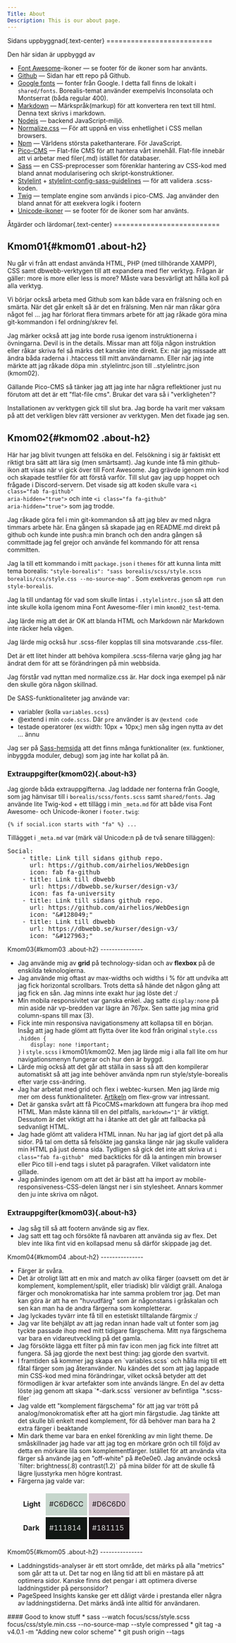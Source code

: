 ```yaml
---
Title: About
Description: This is our about page.
---
```

<div class ="index center" markdown='1'>
Sidans uppbyggnad{.text-center}
==========================


Den här sidan är uppbyggd av
* [Font Awesome](https://fontawesome.com/)-ikoner &mdash; se footer för de ikoner som har använts.
* [Github](https://github.com/airhelios/WebDesign) &mdash; Sidan har ett repo på Github.
* [Google fonts](https://fonts.google.com/) &mdash; fonter från Google. I detta fall finns de lokalt i `shared/fonts`. Borealis-temat använder exempelvis Inconsolata och Montserrat (båda regular 400).
* [Markdown](https://www.markdownguide.org/getting-started/) &mdash; Märkspråk(markup) för att konvertera ren text till html. Denna text skrivs i markdown.
* [Nodejs](https://nodejs.org/en/about) &mdash; backend JavaScript-miljö.
* [Normalize.css](https://www.npmjs.com/package/normalize.css) &mdash; För att uppnå en viss enhetlighet i CSS mellan browsers.
* [Npm](https://docs.npmjs.com/about-npm) &mdash; Världens största pakethanterare. För JavaScript.
* [Pico-CMS](https://picocms.org/docs/) &mdash; Flat-file CMS för att hantera vårt innehåll. Flat-file innebär att vi arbetar med filer(.md) istället för databaser.
* [Sass](https://www.npmjs.com/package/sass) &mdash; en CSS-preprocesser som förenklar hantering av CSS-kod med bland annat modularisering och skript-konstruktioner.
* [Stylelint](https://www.npmjs.com/package/stylelint) + [stylelint-config-sass-guidelines](https://www.npmjs.com/package/stylelint-config-sass-guidelines) &mdash; för att validera .scss-koden.
* [Twig](https://twig.symfony.com/doc/3.x/) &mdash; template engine som används i pico-CMS. Jag använder den bland annat för att exekvera logik i footern
* [Unicode-ikoner](https://home.unicode.org/) &mdash; se footer för de ikoner som har använts.

</div>
<div class ="index center" markdown='1'>
Åtgärder och lärdomar{.text-center}
==========================  
</div>
<div class ="index center" markdown='1'>

Kmom01{#kmom01 .about-h2}
--------------- 
Nu går vi från att endast använda  HTML, PHP (med tillhörande XAMPP), CSS samt dbwebb-verktygen till att expandera med fler verktyg. Frågan är gäller: more is more eller less is more? Måste vara besvärligt att hålla koll på alla verktyg.

Vi börjar också arbeta med Github som kan både vara en frälsning och en smärta. När det går enkelt så är det en frälsning. Men när man råkar göra något fel ... jag har förlorat flera timmars arbete för att jag råkade göra mina git-kommandon i fel ordning/skrev fel.

Jag märker också att jag inte borde rusa igenom instruktionerna i övningarna. Devil is in the details. Missar man att följa någon instruktion eller råkar skriva fel så märks det kanske inte direkt. Ex: när jag missade att ändra båda raderna i .htaccess till mitt användarnamn. Eller när jag inte märkte att jag råkade döpa min .stylelintrc.json till ..stylelintrc.json (kmom02).

Gällande Pico-CMS så tänker jag att jag inte har några reflektioner just nu förutom att det är ett "flat-file cms". Brukar det vara så i "verkligheten"?

Installationen av verktygen gick till slut bra. Jag borde ha varit mer vaksam på att det verkligen blev rätt versioner av verktygen. Men det fixade jag sen.

</div>

<div class ="index center" markdown='1'>

Kmom02{#kmom02 .about-h2}
--------------- 
Här har jag blivit tvungen att felsöka en del. Felsökning i sig är faktiskt ett riktigt bra sätt att lära sig (men smärtsamt). Jag kunde inte få min github-ikon att visas när vi gick över till Font Awesome. Jag grävde igenom min kod och skapade testfiler för att förstå varför. Till slut gav jag upp hoppet och frågade i Discord-servern. Det visade sig att koden skulle vara <code>&lt;i class="fab fa-github" aria-hidden="true"></code> och inte <code>&lt;i class="fa fa-github" aria-hidden="true"></code> som jag trodde. 

Jag råkade göra fel i min git-kommandon så att jag blev av med några timmars arbete här. Ena gången så skapade jag en README.md direkt på github och kunde inte push:a min branch och den andra gången så committade jag fel grejor och använde fel kommando för att rensa committen.

Jag la till ett kommando i mitt `package.json` i `themes` för att kunna linta mitt tema borealis: `"style-borealis": "sass borealis/scss/style.scss borealis/css/style.css --no-source-map"`
. Som exekveras genom `npm run style-borealis`. 

Jag la till undantag för vad som skulle lintas i `.stylelintrc.json` så att den inte skulle kolla igenom mina Font Awesome-filer i min `kmom02_test`-tema.

Jag lärde mig att det är OK att blanda HTML och Markdown när Markdown inte räcker hela vägen.

Jag lärde mig också hur .scss-filer kopplas till sina motsvarande .css-filer.

Det är ett litet hinder att behöva kompilera .scss-filerna varje gång jag har ändrat dem för att se förändringen på min webbsida.

Jag förstår vad nyttan med normalize.css är. Har dock inga exempel på när den skulle göra någon skillnad.

De SASS-funktionaliteter jag använde var:
* variabler (kolla `variables.scss`)
* @extend i min `code.scss`. Där `pre` använder is av `@extend code`
* testade operatorer (ex width: 10px + 10px;) men såg ingen nytta av det ... ännu

Jag ser på [Sass-hemsida](https://sass-lang.com/documentation/) att det finns många funktionaliter (ex. funktioner, inbyggda moduler, debug) som jag inte har kollat på än.
### Extrauppgifter(kmom02){.about-h3}
Jag gjorde båda extrauppgifterna. Jag laddade ner fonterna från Google, som jag hänvisar till i `borealis/scss/fonts.scss` samt `shared/fonts`.
Jag använde lite Twig-kod + ett tillägg i min `_meta.md` för att både visa Font Awesome- och Unicode-ikoner i `footer.twig`:

`{% if social.icon starts with "fa" %} ... `

Tillägget i `_meta.md` var (märk väl Unicode:n på de två senare tilläggen): 
<pre class="code">
Social:
    - title: Link till sidans github repo.
      url: https://github.com/airhelios/WebDesign
      icon: fab fa-github
    - title: Link till dbwebb
      url: https://dbwebb.se/kurser/design-v3/
      icon: fas fa-university
    - title: Link till sidans github repo.
      url: https://github.com/airhelios/WebDesign
      icon: "&#38;#128049;"
    - title: Link till dbwebb
      url: https://dbwebb.se/kurser/design-v3/
      icon: "&#38;#127963;"
</pre>
</div>

<div class ="index center" markdown='1'>
Kmom03{#kmom03 .about-h2}
--------------- 
<ul>
<li>
Jag använde mig av <b>grid</b> på technology-sidan och av <b>flexbox</b> på de enskilda teknologierna.</li>
<li>Jag använde mig oftast av max-widths och widths i % för att undvika att jag fick horizontal scrollbars. Trots detta så hände det någon gång att jag fick en sån. Jag minns inte exakt hur jag löste det :/</li>
<li>Min mobila responsivitet var ganska enkel. Jag satte <code>display:none</code> på min aside när vp-bredden var lägre än 767px. Sen satte jag mina grid column-spans till max (3).

<li>Fick inte min responsiva navigationsmeny att kollapsa till en början. Insåg att jag hade glömt att flytta över lite kod från original <code>style.css</code>
<code>.hidden {
    display: none !important;
}</code> i <code>style.scss</code> i kmom01/kmom02. Men jag lärde mig i alla fall lite om hur navigationsmenyn fungerar och hur den är byggd.</li>

<li>Lärde mig också att det går att ställa in sass så att den kompilerar automatiskt så att jag inte behöver använda npm run style/style-borealis efter varje css-ändring.</li>

<li>Jag har arbetat med grid och flex i webtec-kursen. Men jag lärde mig mer om dess funktionaliteter. <a href="https://css-tricks.com/flex-grow-is-weird/">Artikeln</a> om flex-grow var intressant.</li>

<li>Det är ganska svårt att få PicoCMS+markdown att fungera bra ihop med HTML. Man måste känna till en del pitfalls, <code>markdown="1"</code> är viktigt. Dessutom är det viktigt att ha i åtanke att det går att fallbacka på sedvanligt HTML. </li>

<li>Jag hade glömt att validera HTML innan. Nu har jag iaf gjort det på alla sidor. På tal om detta så felsökte jag ganska länge när jag skulle validera min HTML på just denna sida. Tydligen så gick det inte att skriva ut <code>i class="fab fa-github" </code> med backticks för då la antingen min browser eller Pico till i-end tags i slutet på paragrafen. Vilket validatorn inte gillade.</li>

<li>Jag påmindes igenom om att det är bäst att ha import av mobile-responsiveness-CSS-delen längst ner i sin stylesheet. Annars kommer den ju inte skriva om något.</li>
</ul>

### Extrauppgifter(kmom03){.about-h3}
<ul>
<li>Jag såg till så att footern använde sig av flex.</li>
<li>Jag satt ett tag och försökte få navbaren att använda sig av flex. Det blev inte lika fint vid en kollapsad menu så därför skippade jag det.</li>
</ul>
</div>

<div class ="index center" markdown='1'>
Kmom04{#kmom04 .about-h2}
--------------- 
<ul>
<li markdown="1">Färger är svåra.</li>
<li markdown="1">Det är otroligt lätt att en mix and match av olika färger (oavsett om det är komplement, komplement/split, eller triadisk) blir väldigt gräll. Analoga färger och monokromatiska har inte samma problem tror jag. Det man kan göra är att ha en "huvudfärg" som är någonstans i gråskalan och sen kan man ha de andra färgerna som kompletterar.</li>
<li markdown="1">Jag lyckades tyvärr inte få till en estetiskt tilltalande färgmix :/</li>
<li markdown="1">Jag var lite behjälpt av att jag redan innan hade valt ut fonter som jag tyckte passade ihop med mitt tidigare färgschema. Mitt nya färgschema var bara en vidareutveckling på det gamla.</li>
<li markdown="1">Jag försökte lägga ett filter på min fav icon men jag fick inte filtret att fungera. Så jag gjorde the next best thing: jag gjorde den svartvit.</li>
<li markdown="1">I framtiden så kommer jag skapa en `variables.scss` och hålla mig till ett fåtal färger som jag återanvänder. Nu kändes det som att jag lappade min CSS-kod med mina förändringar, vilket också betyder att det förmodligen är kvar artefakter som inte används längre. En del av detta löste jag genom att skapa `*-dark.scss` versioner av befintliga `*.scss-filer`</li>
<li markdown="1">Jag valde ett "komplement färgschema" för att jag var trött på analog/monokromatisk efter att ha gjort min färgstudie. Jag tänkte att det skulle bli enkelt med komplement, för då behöver man bara ha 2 extra färger i beaktande</li>
<li markdown="1">Min dark theme var bara en enkel förenkling av min light theme. De småskillnader jag hade var att jag tog en mörkare grön och till följd av detta en mörkare lila som komplementfärger. Istället för att använda vita färger så använde jag en "off-white" på #e0e0e0. Jag använde också `filter: brightness(.8) contrast(1.2)` på mina bilder för att de skulle få lägre ljusstyrka men högre kontrast.</li>
<li>Färgerna jag valde var: <table style="border-spacing: 4px; border-collapse: separate">
<tr>
<td style="font-weight: bold;">Light</td>
<td style="height: 50px; width: 50px; background-color: #C6D6CC;; color: #181115">#C6D6CC</td>
<td style="height: 50px; width: 50px; background-color: #D6C6D0; color: #181115">#D6C6D0</td>
</tr>
<tr>
<td style="font-weight: bold;">Dark</td>
<td style="height: 50px; width: 50px; background-color: #111814; color: #e0e0e0">#111814</td>
<td style="height: 50px; width: 50px; background-color: #181115; color: #e0e0e0">#181115</td>
</tr>
</table></li>
</ul>
</div>

<div class ="index center" markdown='1'>
Kmom05{#kmom05 .about-h2}
--------------- 
<ul>
<li markdown="1">Laddningstids-analyser är ett stort område, det märks på alla "metrics" som går att ta ut. Det tar nog en lång tid att bli en mästare på att optimera sidor. Kanske finns det pengar i att optimera diverse laddningstider på personsidor?</li>
<li markdown="1">PageSpeed Insights kanske ger ett dåligt värde i prestanda eller några av laddningstiderna. Det märks ändå inte alltid för användaren.</li>
</ul>
</div>

<div class ="index center" markdown='1'>
#### Good to know stuff
* sass --watch focus/scss/style.scss focus/css/style.min.css --no-source-map --style compressed
* git tag -a v4.0.1 -m "Adding new color scheme"
* git push origin --tags
</div>

